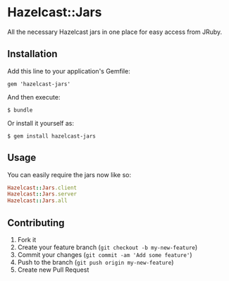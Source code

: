 # Hazelcast::Jars

All the necessary Hazelcast jars in one place for easy access from JRuby.

## Installation

Add this line to your application's Gemfile:

    gem 'hazelcast-jars'

And then execute:

    $ bundle

Or install it yourself as:

    $ gem install hazelcast-jars

## Usage

You can easily require the jars now like so:

````ruby
Hazelcast::Jars.client
Hazelcast::Jars.server
Hazelcast::Jars.all
````

## Contributing

1. Fork it
2. Create your feature branch (`git checkout -b my-new-feature`)
3. Commit your changes (`git commit -am 'Add some feature'`)
4. Push to the branch (`git push origin my-new-feature`)
5. Create new Pull Request
